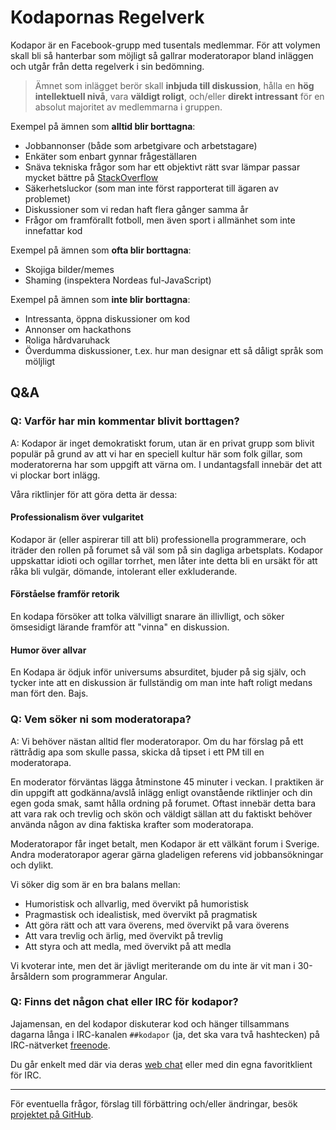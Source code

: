 # Kodapornas Regelverk

Kodapor är en Facebook-grupp med tusentals medlemmar. För att volymen skall bli så hanterbar som möjligt så gallrar moderatorapor bland inläggen och utgår från detta regelverk i sin bedömning.

> Ämnet som inlägget berör skall **inbjuda till diskussion**, hålla en **hög intellektuell nivå**, vara **väldigt roligt**, och/eller **direkt intressant** för en absolut majoritet av medlemmarna i gruppen.

Exempel på ämnen som <span class="text-never-allowed">**alltid blir borttagna**</span>:
- Jobbannonser (både som arbetgivare och arbetstagare)
- Enkäter som enbart gynnar frågeställaren
- Snäva tekniska frågor som har ett objektivt rätt svar lämpar passar mycket bättre på [StackOverflow](https://stackoverflow.com/)
- Säkerhetsluckor (som man inte först rapporterat till ägaren av problemet)
- Diskussioner som vi redan haft flera gånger samma år
- Frågor om framförallt fotboll, men även sport i allmänhet som inte innefattar kod

Exempel på ämnen som <span class="text-sometimes-allowed">**ofta blir borttagna**</span>:
- Skojiga bilder/memes
- Shaming (inspektera Nordeas ful-JavaScript)

Exempel på ämnen som <span class="text-always-allowed">**inte blir borttagna**</span>:
- Intressanta, öppna diskussioner om kod
- Annonser om hackathons
- Roliga hårdvaruhack
- Överdumma diskussioner, t.ex. hur man designar ett så dåligt språk som möljligt

## Q&A

### Q: Varför har min kommentar blivit borttagen?

A: Kodapor är inget demokratiskt forum, utan är en privat grupp som blivit populär på grund av att vi har en speciell kultur här som folk gillar, som moderatorerna har som uppgift att värna om. I undantagsfall innebär det att vi plockar bort inlägg.

Våra riktlinjer för att göra detta är dessa:

#### Professionalism över vulgaritet
Kodapor är (eller aspirerar till att bli) professionella programmerare, och iträder den rollen på forumet så väl som på sin dagliga arbetsplats. Kodapor uppskattar idioti och ogillar torrhet, men låter inte detta bli en ursäkt för att råka bli vulgär, dömande, intolerant eller exkluderande.

#### Förståelse framför retorik
En kodapa försöker att tolka välvilligt snarare än illivlligt, och söker ömsesidigt lärande framför att "vinna" en diskussion.

#### Humor över allvar
En Kodapa är ödjuk inför universums absurditet, bjuder på sig själv, och tycker inte att en diskussion är fullständig om man inte haft roligt medans man fört den. Bajs.

### Q: Vem söker ni som moderatorapa?

A: Vi behöver nästan alltid fler moderatorapor. Om du har förslag på ett rättrådig apa som skulle passa, skicka då tipset i ett PM till en moderatorapa.

En moderator förväntas lägga åtminstone 45 minuter i veckan. I praktiken är din uppgift att godkänna/avslå inlägg enligt ovanstående riktlinjer och din egen goda smak, samt hålla ordning på forumet. Oftast innebär detta bara att vara rak och trevlig och skön och väldigt sällan att du faktiskt behöver använda någon av dina faktiska krafter som moderatorapa.

Moderatorapor får inget betalt, men Kodapor är ett välkänt forum i Sverige. Andra moderatorapor agerar gärna gladeligen referens vid jobbansökningar och dylikt.

Vi söker dig som är en bra balans mellan:
- Humoristisk och allvarlig, med övervikt på humoristisk
- Pragmastisk och idealistisk, med övervikt på pragmatisk
- Att göra rätt och att vara överens, med övervikt på vara överens
- Att vara trevlig och ärlig, med övervikt på trevlig
- Att styra och att medla, med övervikt på att medla

Vi kvoterar inte, men det är jävligt meriterande om du inte är vit man i 30-årsåldern som programmerar Angular.

### Q: Finns det någon chat eller IRC för kodapor?

Jajamensan, en del kodapor diskuterar kod och hänger tillsammans dagarna långa i IRC-kanalen `##kodapor` (ja, det ska vara två hashtecken) på IRC-nätverket [freenode](http://freenode.net/).

Du går enkelt med där via deras [web chat](http://webchat.freenode.net/) eller med din egna favoritklient för IRC.

<hr>

<p class="align-center">För eventuella frågor, förslag till förbättring och/eller ändringar, besök <a href="https://github.com/mekwall/regler.kodapor.com">projektet på GitHub</a>.</p>
